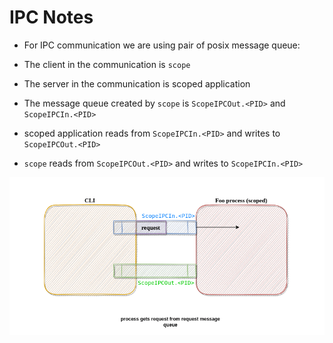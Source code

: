 # IPC Notes

- For IPC communication we are using pair of posix message queue:

- The client in the communication is `scope`
- The server in the communication is scoped application
- The message queue created by `scope` is `ScopeIPCOut.<PID>` and `ScopeIPCIn.<PID>`
- scoped application reads from `ScopeIPCIn.<PID>` and writes to `ScopeIPCOut.<PID>`
- `scope` reads from `ScopeIPCOut.<PID>` and writes to `ScopeIPCIn.<PID>`

![IPC Demo](images/ipc.gif)
